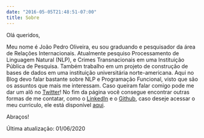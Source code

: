 ```yaml
---
date: "2016-05-05T21:48:51-07:00"
title: Sobre
---
```


Olá queridos, 

Meu nome é João Pedro Oliveira, eu sou graduando e pesquisador da área de Relações Internacionais. Atualmente pesquiso Processamento de Linguagem Natural (NLP), e Crimes Transnacionais em uma Instituição Pública de Pesquisa. Também trabalho em um projeto de construção de bases de dados em uma instituição universitária norte-americana. Aqui no Blog devo falar bastante sobre NLP e Programação Funcional, visto que são os assuntos que mais me interessam. Caso queiram falar comigo pode me dar um alô no [Twitter](www.twitter.com/kimjoaoun)! No fim da página você consegue encontrar outras formas de me contatar, como o [LinkedIn](https://www.linkedin.com/in/joaoposantos/) e o [Github](https://github.com/kimjoaoun), caso deseje acessar o meu curriculo, ele está disponível [aqui](https://drive.google.com/file/d/1xNKGBF8_yt06ZqHU2pp_NsuftMCFhEwf/view?usp=sharing).

Abraços!
  

Última atualização: 01/06/2020
